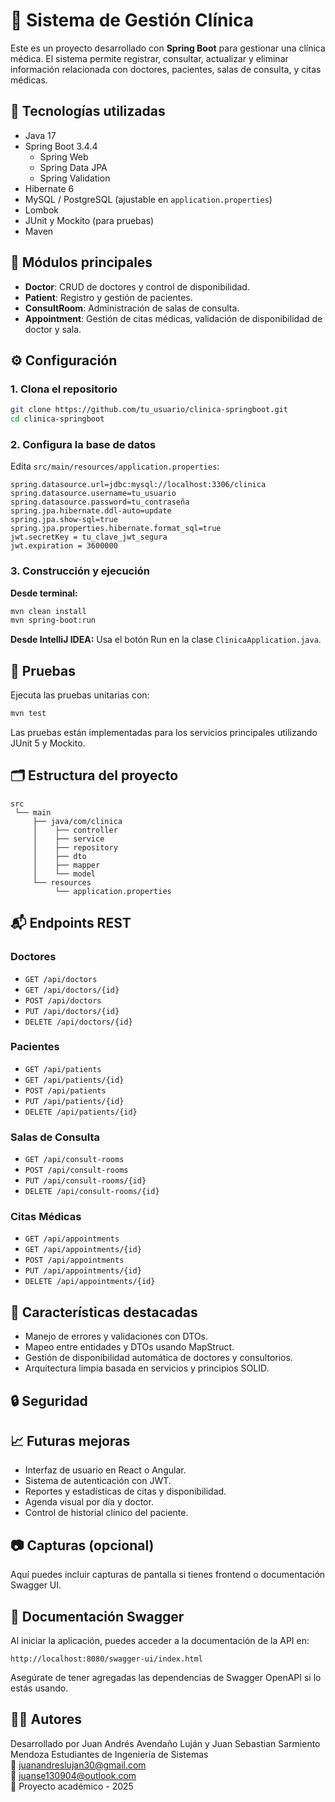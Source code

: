 # 🏥 Sistema de Gestión Clínica

Este es un proyecto desarrollado con **Spring Boot** para gestionar una clínica médica. El sistema permite registrar, consultar, actualizar y eliminar información relacionada con doctores, pacientes, salas de consulta, y citas médicas.

## 🚀 Tecnologías utilizadas

- Java 17 
- Spring Boot 3.4.4
  - Spring Web
  - Spring Data JPA
  - Spring Validation
- Hibernate 6
- MySQL / PostgreSQL (ajustable en `application.properties`)
- Lombok
- JUnit y Mockito (para pruebas)
- Maven

## 🧩 Módulos principales

- **Doctor**: CRUD de doctores y control de disponibilidad.
- **Patient**: Registro y gestión de pacientes.
- **ConsultRoom**: Administración de salas de consulta.
- **Appointment**: Gestión de citas médicas, validación de disponibilidad de doctor y sala.

## ⚙️ Configuración

### 1. Clona el repositorio

```bash
git clone https://github.com/tu_usuario/clinica-springboot.git
cd clinica-springboot
```

### 2. Configura la base de datos

Edita `src/main/resources/application.properties`:

```properties
spring.datasource.url=jdbc:mysql://localhost:3306/clinica
spring.datasource.username=tu_usuario
spring.datasource.password=tu_contraseña
spring.jpa.hibernate.ddl-auto=update
spring.jpa.show-sql=true
spring.jpa.properties.hibernate.format_sql=true
jwt.secretKey = tu_clave_jwt_segura
jwt.expiration = 3600000
```

### 3. Construcción y ejecución

**Desde terminal:**
```bash
mvn clean install
mvn spring-boot:run
```

**Desde IntelliJ IDEA:**
Usa el botón Run en la clase `ClinicaApplication.java`.

## 🧪 Pruebas

Ejecuta las pruebas unitarias con:

```bash
mvn test
```

Las pruebas están implementadas para los servicios principales utilizando JUnit 5 y Mockito.

## 🗂️ Estructura del proyecto

```
src
 └── main
     ├── java/com/clinica
     │    ├── controller
     │    ├── service
     │    ├── repository
     │    ├── dto
     │    ├── mapper
     │    └── model
     └── resources
          └── application.properties
```

## 📬 Endpoints REST

### Doctores
- `GET /api/doctors`
- `GET /api/doctors/{id}`
- `POST /api/doctors`
- `PUT /api/doctors/{id}`
- `DELETE /api/doctors/{id}`

### Pacientes
- `GET /api/patients`
- `GET /api/patients/{id}`
- `POST /api/patients`
- `PUT /api/patients/{id}`
- `DELETE /api/patients/{id}`

### Salas de Consulta
- `GET /api/consult-rooms`
- `POST /api/consult-rooms`
- `PUT /api/consult-rooms/{id}`
- `DELETE /api/consult-rooms/{id}`

### Citas Médicas
- `GET /api/appointments`
- `GET /api/appointments/{id}`
- `POST /api/appointments`
- `PUT /api/appointments/{id}`
- `DELETE /api/appointments/{id}`

## 📌 Características destacadas

- Manejo de errores y validaciones con DTOs.
- Mapeo entre entidades y DTOs usando MapStruct.
- Gestión de disponibilidad automática de doctores y consultorios.
- Arquitectura limpia basada en servicios y principios SOLID.

## 🔒 Seguridad

## 📈 Futuras mejoras

- Interfaz de usuario en React o Angular.
- Sistema de autenticación con JWT.
- Reportes y estadísticas de citas y disponibilidad.
- Agenda visual por día y doctor.
- Control de historial clínico del paciente.

## 📷 Capturas (opcional)

Aquí puedes incluir capturas de pantalla si tienes frontend o documentación Swagger UI.

## 🧾 Documentación Swagger

Al iniciar la aplicación, puedes acceder a la documentación de la API en:

```
http://localhost:8080/swagger-ui/index.html
```

Asegúrate de tener agregadas las dependencias de Swagger OpenAPI si lo estás usando.

## 👨‍💻 Autores

Desarrollado por Juan Andrés Avendaño Luján y Juan Sebastian Sarmiento Mendoza
Estudiantes de Ingeniería de Sistemas  
📧 juanandreslujan30@gmail.com  
📧  juanse130904@outlook.com    
📅 Proyecto académico - 2025
